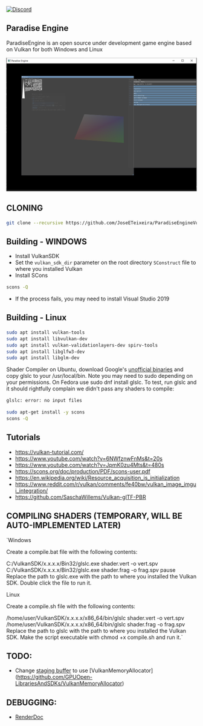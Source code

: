 [![Discord](https://img.shields.io/discord/798876142458109952?logo=Discord "Discord")](https://discord.gg/Xfv3xrxT)

## Paradise Engine

ParadiseEngine is an open source under development game engine based on Vulkan for both Windows and Linux

![Blocky screenshot](doc/main.png)

## CLONING

```bash
git clone --recursive https://github.com/JoseETeixeira/ParadiseEngineVulkan.git
```

## Building - WINDOWS

- Install VulkanSDK
- Set the `vulkan_sdk_dir` parameter on the root directory `SConstruct` file to where you installed Vulkan
- Install SCons
```bash
scons -Q
```

- If the process fails, you may need to install Visual Studio 2019

## Building - Linux
```bash
sudo apt install vulkan-tools
sudo apt install libvulkan-dev
sudo apt install vulkan-validationlayers-dev spirv-tools
sudo apt install libglfw3-dev
sudo apt install libglm-dev
```

Shader Compiler
on Ubuntu, download Google's [unofficial binaries](https://github.com/google/shaderc/blob/main/downloads.md) and copy glslc to your /usr/local/bin. Note you may need to sudo depending on your permissions. On Fedora use sudo dnf install glslc. To test, run glslc and it should rightfully complain we didn't pass any shaders to compile:

```bash
glslc: error: no input files
```

```bash
sudo apt-get install -y scons
scons -Q
```


## Tutorials
- https://vulkan-tutorial.com/
- https://www.youtube.com/watch?v=6NWfznwFnMs&t=20s
- https://www.youtube.com/watch?v=JpmK0zu4Mts&t=480s
- https://scons.org/doc/production/PDF/scons-user.pdf
- https://en.wikipedia.org/wiki/Resource_acquisition_is_initialization
- https://www.reddit.com/r/vulkan/comments/fe40bw/vulkan_image_imgui_integration/
- https://github.com/SaschaWillems/Vulkan-glTF-PBR

## COMPILING SHADERS (TEMPORARY, WILL BE AUTO-IMPLEMENTED LATER)

`Windows

Create a compile.bat file with the following contents:

C:/VulkanSDK/x.x.x.x/Bin32/glslc.exe shader.vert -o vert.spv
C:/VulkanSDK/x.x.x.x/Bin32/glslc.exe shader.frag -o frag.spv
pause
Replace the path to glslc.exe with the path to where you installed the Vulkan SDK. Double click the file to run it.

Linux

Create a compile.sh file with the following contents:

/home/user/VulkanSDK/x.x.x.x/x86_64/bin/glslc shader.vert -o vert.spv
/home/user/VulkanSDK/x.x.x.x/x86_64/bin/glslc shader.frag -o frag.spv
Replace the path to glslc with the path to where you installed the Vulkan SDK. Make the script executable with chmod +x compile.sh and run it.`

## TODO:
- Change [staging buffer](https://vulkan-tutorial.com/en/Vertex_buffers/Staging_buffer) to use [VulkanMemoryAllocator] (https://github.com/GPUOpen-LibrariesAndSDKs/VulkanMemoryAllocator)

## DEBUGGING:

- [RenderDoc](https://renderdoc.org/)